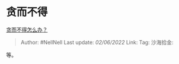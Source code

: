 # 贪而不得
[贪而不得怎么办？](https://www.zhihu.com/question/535402814/answer/2509154287)

> Author: #NellNell
> Last update: *02/06/2022*
> Link:
> Tag:
> 沙海拾金:

等。
